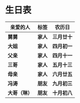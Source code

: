 # 生日表

| **亲爱的人**   | **标签** | **农历日**   |
| -------------- | -------- | ------------ |
| **舅舅**       | **家人** | **三月廿十** |
| **大姐**       | **家人** | **四月初一** |
| **父亲**       | **家人** | **四月十一** |
| **三哥**       | **家人** | **五月十三** |
| **母亲**       | **家人** | **六月廿五** |
| **冯涛**       | **朋友** | **九月初三** |
| **大哥（琳）** | **朋友** | **十月初八** |

